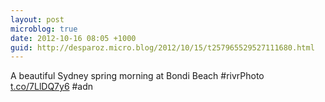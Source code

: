 ```yaml
---
layout: post
microblog: true
date: 2012-10-16 08:05 +1000
guid: http://desparoz.micro.blog/2012/10/15/t257965529527111680.html
---
```

A beautiful Sydney spring morning at Bondi Beach 
#rivrPhoto [t.co/7LlDQ7y6](http://t.co/7LlDQ7y6) #adn
